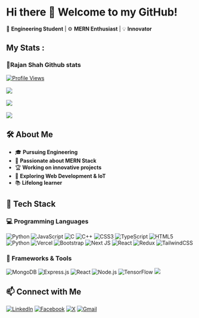 # Hi there 👋 Welcome to my GitHub!  
🚀 **Engineering Student** | ⚙️ **MERN Enthusiast** | 💡 **Innovator** 

## My Stats :

### 🚀Rajan Shah Github stats
[![Profile Views](https://komarev.com/ghpvc/?username=rajanshah23&label=Profile%20Views&color=0e75b6&style=flat)](https://github.com/rajanshah23)<br/><br/>
![](https://github-readme-stats.vercel.app/api?username=rajanshah23&theme=radical&hide_border=false&include_all_commits=true&count_private=false)<br/><br/>
![](https://nirzak-streak-stats.vercel.app/?user=rajanshah23&theme=radical&hide_border=false)<br/><br/>
![](https://github-readme-stats.vercel.app/api/top-langs/?username=rajanshah23&theme=radical&hide_border=false&include_all_commits=true&count_private=false&layout=compact)

## 🛠️ About Me  
- 🎓 **Pursuing Engineering**
- 🤖 **Passionate about MERN Stack**
- 🏆 **Working on innovative projects**
- 🚀 **Exploring Web Development & IoT**
- 📚 **Lifelong learner**

## 🚀 Tech Stack  
### 💻 Programming Languages  
![Python](https://img.shields.io/badge/Python-3776AB?style=for-the-badge&logo=python&logoColor=white)
![JavaScript](https://img.shields.io/badge/JavaScript-F7DF1E?style=for-the-badge&logo=javascript&logoColor=black)
![C](https://img.shields.io/badge/C-00599C?style=for-the-badge&logo=c&logoColor=white)
![C++](https://img.shields.io/badge/c++-%2300599C.svg?style=for-the-badge&logo=c%2B%2B&logoColor=white) 
![CSS3](https://img.shields.io/badge/css3-%231572B6.svg?style=for-the-badge&logo=css3&logoColor=white) 
![TypeScript](https://img.shields.io/badge/typescript-%23007ACC.svg?style=for-the-badge&logo=typescript&logoColor=white) 
![HTML5](https://img.shields.io/badge/html5-%23E34F26.svg?style=for-the-badge&logo=html5&logoColor=white) 
![Python](https://img.shields.io/badge/python-3670A0?style=for-the-badge&logo=python&logoColor=ffdd54) 
![Vercel](https://img.shields.io/badge/vercel-%23000000.svg?style=for-the-badge&logo=vercel&logoColor=white)
![Bootstrap](https://img.shields.io/badge/bootstrap-%238511FA.svg?style=for-the-badge&logo=bootstrap&logoColor=white) 
![Next JS](https://img.shields.io/badge/Next-black?style=for-the-badge&logo=next.js&logoColor=white) 
![React](https://img.shields.io/badge/react-%2320232a.svg?style=for-the-badge&logo=react&logoColor=%2361DAFB)
![Redux](https://img.shields.io/badge/redux-%23593d88.svg?style=for-the-badge&logo=redux&logoColor=white) 
![TailwindCSS](https://img.shields.io/badge/tailwindcss-%2338B2AC.svg?style=for-the-badge&logo=tailwind-css&logoColor=white)
 

### 🔧 Frameworks & Tools  
![MongoDB](https://img.shields.io/badge/MongoDB-4EA94B?style=for-the-badge&logo=mongodb&logoColor=white)
![Express.js](https://img.shields.io/badge/Express.js-000000?style=for-the-badge&logo=express&logoColor=white)
![React](https://img.shields.io/badge/React-61DAFB?style=for-the-badge&logo=react&logoColor=black)
![Node.js](https://img.shields.io/badge/Node.js-43853D?style=for-the-badge&logo=node.js&logoColor=white)
![TensorFlow](https://img.shields.io/badge/TensorFlow-FF6F00?style=for-the-badge&logo=tensorflow&logoColor=white)
[![](https://visitcount.itsvg.in/api?id=rajanshah23&icon=0&color=0)](https://visitcount.itsvg.in)


## 📫 Connect with Me  
[![LinkedIn](https://img.shields.io/badge/LinkedIn-0077B5?style=for-the-badge&logo=linkedin&logoColor=white)](https://www.linkedin.com/in/rajan-kumar-gupta-16696532b/)
[![Facebook](https://img.shields.io/badge/Facebook-1877F2?style=for-the-badge&logo=facebook&logoColor=white)](https://www.facebook.com/profile.php?id=100025673313334)
[![X](https://img.shields.io/badge/X-black.svg?logo=X&logoColor=white)](https://x.com/Rajansh26003523)
[![Gmail](https://img.shields.io/badge/Email-D14836?style=for-the-badge&logo=gmail&logoColor=white)](mailto:shahrajan774@gmail.com)
